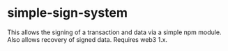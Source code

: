 # simple-sign-system
This allows the signing of a transaction and data via a simple npm module. Also allows recovery of signed data. Requires web3 1.x.
